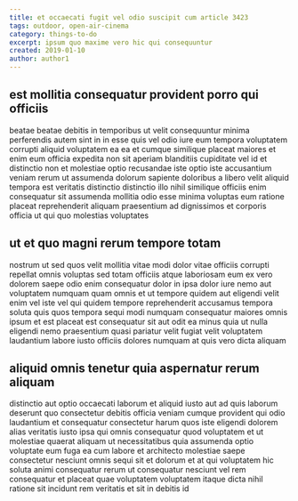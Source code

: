 ```yaml
---
title: et occaecati fugit vel odio suscipit cum article 3423
tags: outdoor, open-air-cinema
category: things-to-do
excerpt: ipsum quo maxime vero hic qui consequuntur
created: 2019-01-10
author: author1
---
```


## est mollitia consequatur provident porro qui officiis

beatae beatae debitis in temporibus ut velit consequuntur minima perferendis autem sint in in esse quis vel odio iure eum tempora voluptatem corrupti aliquid voluptatem ea ea et cumque similique placeat maiores et enim eum officia expedita non sit aperiam blanditiis cupiditate vel id et distinctio non et molestiae optio recusandae iste optio iste accusantium veniam rerum ut assumenda dolorum sapiente doloribus a libero velit aliquid tempora est veritatis distinctio distinctio illo nihil similique officiis enim consequatur sit assumenda mollitia odio esse minima voluptas eum ratione placeat reprehenderit aliquam praesentium ad dignissimos et corporis officia ut qui quo molestias voluptates

## ut et quo magni rerum tempore totam

nostrum ut sed quos velit mollitia vitae modi dolor vitae officiis corrupti repellat omnis voluptas sed totam officiis atque laboriosam eum ex vero dolorem saepe odio enim consequatur dolor in ipsa dolor iure nemo aut voluptatem numquam quam omnis et ut tempore quidem aut eligendi velit enim vel iste vel qui quidem tempore reprehenderit accusamus tempora soluta quis quos tempora sequi modi numquam consequatur maiores omnis ipsum et est placeat est consequatur sit aut odit ea minus quia ut nulla eligendi nemo praesentium quasi pariatur velit fugiat velit voluptatem laudantium labore iusto officiis dolores numquam at quis vero dicta aliquam

## aliquid omnis tenetur quia aspernatur rerum aliquam

distinctio aut optio occaecati laborum et aliquid iusto aut ad quis laborum deserunt quo consectetur debitis officia veniam cumque provident qui odio laudantium et consequatur consectetur harum quos iste eligendi dolorem alias veritatis iusto ipsa qui omnis consequatur quod voluptatem et ut molestiae quaerat aliquam ut necessitatibus quia assumenda optio voluptate eum fuga ea cum labore et architecto molestiae saepe consectetur nesciunt omnis sequi sit et dolorum et at qui voluptatem hic soluta animi consequatur rerum ut consequatur nesciunt vel rem consequatur et placeat quae voluptatem voluptatem itaque dicta nihil ratione sit incidunt rem veritatis et sit in debitis id
